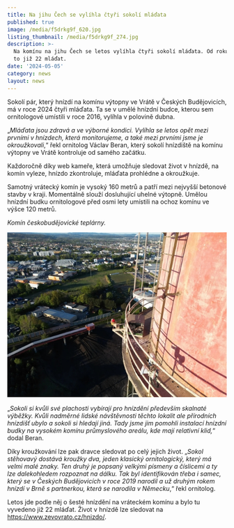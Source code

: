 ```yaml
---
title: Na jihu Čech se vylíhla čtyři sokolí mláďata
published: true
image: /media/f5drkg9f_620.jpg
listing_thumbnail: /media/f5drkg9f_274.jpg
description: >-
  Na komínu na jihu Čech se letos vylíhla čtyři sokolí mláďata. Od roku 2019 je
  to již 22 mláďat.
date: '2024-05-05'
category: news
layout: news
---
```

Sokolí pár, který hnízdí na komínu výtopny ve Vrátě v Českých Budějovicích, má v roce 2024 čtyři mláďata. Ta se v umělé hnízdní budce, kterou sem ornitologové umístili v roce 2016, vylíhla v polovině dubna.

„_Mláďata jsou zdravá a ve výborné kondici. Vylíhla se letos opět mezi prvními v hnízdech, která monitorujeme, a také mezi prvními jsme je okroužkovali_,“ řekl ornitolog Václav Beran, který sokolí hnízdiště na komínu výtopny ve Vrátě kontroluje od samého začátku.



Každoročně díky web kameře, která umožňuje sledovat život v hnízdě, na komín vyleze, hnízdo zkontroluje, mláďata prohlédne a okroužkuje.



Samotný vrátecký komín je vysoký 160 metrů a patří mezi nejvyšší betonové stavby v kraji. Momentálně slouží dosluhující uhelné výtopně. Umělou hnízdní budku ornitologové před osmi lety umístili na ochoz komínu ve výšce 120 metrů.

_Komín českobudějovické teplárny._

![](/media/77oyh6qn_620.jpg)

„_Sokoli si kvůli své plachosti vybírají pro hnízdění především skalnaté výběžky. Kvůli nadměrné lidské návštěvnosti těchto lokalit ale přírodních hnízdišť ubylo a sokoli si hledají jiná. Tady jsme jim pomohli instalací hnízdní budky na vysokém komínu průmyslového areálu, kde mají relativní klid,_“ dodal Beran.



Díky kroužkování lze pak dravce sledovat po celý jejich život. „_Sokol stěhovavý dostává kroužky dva, jeden klasický ornitologický, který má velmi malé znaky. Ten druhý je popsaný velkými písmeny a číslicemi a ty lze dalekohledem rozpoznat na dálku. Tak byl identifikován třeba i samec, který se v Českých Budějovicích v roce 2019 narodil a už druhým rokem hnízdí v Brně s partnerkou, která se narodila v Německu_,“ řekl ornitolog.



Letos jde podle něj o šesté hnízdění na vráteckém komínu a bylo tu vyvedeno již 22 mláďat. Život v hnízdě lze sledovat na <https://www.zevovrato.cz/hnizdo/>.
